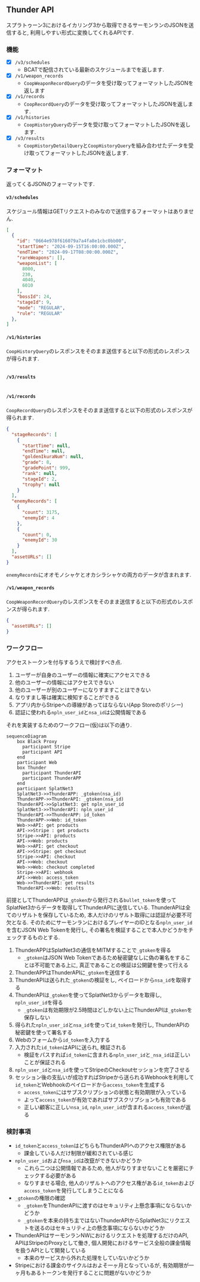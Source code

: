 ## Thunder API

スプラトゥーン3におけるイカリング3から取得できるサーモンランのJSONを送信すると, 利用しやすい形式に変換してくれるAPIです.

### 機能

- [x] `/v3/schedules`
  - BCATで配信されている最新のスケジュールまでを返します.
- [x] `/v1/weapon_records`
  - `CoopWeaponRecordQuery`のデータを受け取ってフォーマットしたJSONを返します
- [x] `/v1/records`
  - `CoopRecordQuery`のデータを受け取ってフォーマットしたJSONを返します.
- [x] `/v1/histories`
  - `CoopHistoryQuery`のデータを受け取ってフォーマットしたJSONを返します.
- [x] `/v3/results`
  - `CoopHistoryDetailQuery`と`CoopHistoryQuery`を組み合わせたデータを受け取ってフォーマットしたJSONを返します.

### フォーマット

返ってくるJSONのフォーマットです.

#### `v3/schedules`

スケジュール情報はGETリクエストのみなので送信するフォーマットはありません.

```json
[
  {
    "id": "0664e978f616079a7a4fa8e1cbc0bb00",
    "startTime": "2024-09-15T16:00:00.000Z",
    "endTime": "2024-09-17T08:00:00.000Z",
    "rareWeapons": [],
    "weaponList": [
      8000,
      230,
      4040,
      6010
    ],
    "bossId": 24,
    "stageId": 9,
    "mode": "REGULAR",
    "rule": "REGULAR"
  },
]
```

#### `/v1/histories`

`CoopHistoryQuery`のレスポンスをそのまま送信すると以下の形式のレスポンスが得られます.

```json
```

#### `/v3/results`

```json
```

#### `/v1/records`

`CoopRecordQuery`のレスポンスをそのまま送信すると以下の形式のレスポンスが得られます.

```json
{
  "stageRecords": [
    {
      "startTime": null,
      "endTime": null,
      "goldenIkuraNum": null,
      "grade": 8,
      "gradePoint": 999,
      "rank": null,
      "stageId": 2,
      "trophy": null
    }
  ],
  "enemyRecords": [
    {
      "count": 3175,
      "enemyId": 4
    },
    {
      "count": 0,
      "enemyId": 30
    }
  ],
  "assetURLs": []
}
```

`enemyRecords`にオオモノシャケとオカシラシャケの両方のデータが含まれます.

#### `/v1/weapon_records`

`CoopWeaponRecordQuery`のレスポンスをそのまま送信すると以下の形式のレスポンスが得られます.

```json
{
  "assetURLs": []
}
```

### ワークフロー

アクセストークンを付与するうえで検討すべき点.

1. ユーザーが自身のユーザーの情報に確実にアクセスできる
2. 他のユーザーの情報にはアクセスできない
3. 他のユーザーが別のユーザーになりすますことはできない
4. なりすまし等は確実に検知することができる
5. アプリ内からStripeへの導線があってはならない(App Storeのポリシー)
6. 認証に使われる`npln_user_id`と`nsa_id`は公開情報である

それを実装するためのワークフロー(仮)は以下の通り.

```mermaid
sequenceDiagram
    box Black Proxy
      participant Stripe
      participant API
    end
    participant Web
    box Thunder
      participant ThunderAPI
      participant ThunderAPP
    end
    participant SplatNet3
    SplatNet3->>ThunderAPP: _gtoken(nsa_id)
    ThunderAPP->>ThunderAPI: _gtoken(nsa_id)
    ThunderAPI->>SplatNet3: get npln_user_id
    SplatNet3->>ThunderAPI: npln_user_id
    ThunderAPI->>ThunderAPP: id_token
    ThunderAPP->>Web: id_token
    Web->>API: get products
    API->>Stripe : get products
    Stripe->>API: products
    API->>Web: products
    Web->>API: get checkout
    API->>Stripe: get checkout
    Stripe->>API: checkout
    API->>Web: checkout
    Web->>Web: checkout completed
    Stripe->>API: webhook
    API->>Web: access_token
    Web->>ThunderAPI: get results
    ThunderAPI->>Web: results
```

前提としてThunderAPPは`_gtoken`から発行される`bullet_token`を使ってSplatNet3からデータを取得してThunderAPIに送信している.
ThunderAPIは全てのリザルトを保存しているため, 本人だけのリザルト取得には認証が必要不可欠となる.
そのためにサーモンランにおけるプレイヤーのIDとなる`npln_user_id`を含むJSON Web Tokenを発行し, その署名を検証することで本人かどうかをチェックするものとする.

1. ThunderAPPはSplatNet3の通信をMITMすることで`_gtoken`を得る
    - `_gtoken`はJSON Web Tokenであるため秘密鍵なしに偽の署名をすることは不可能である上に, 真正であることの検証は公開鍵を使って行える
2. ThunderAPPはThunderAPIに`_gtoken`を送信する
3. ThunderAPIは送られた`_gtoken`の検証をし, ペイロードから`nsa_id`を取得する
4. ThunderAPIは`_gtoken`を使ってSplatNet3からデータを取得し, `npln_user_id`を得る
    - `_gtoken`は有効期限が2.5時間ほどしかない上にThunderAPIは`_gtoken`を保存しない
5. 得られた`npln_user_id`と`nsa_id`を使って`id_token`を発行し, ThunderAPIの秘密鍵を使って署名する
6. Webのフォームから`id_token`を入力する
7. 入力された`id_token`はAPIに送られ, 検証される
    - 検証をパスすれば`id_token`に含まれる`npln_user_id`と`_nsa_id`は正しいことが保証される
8. `npln_user_id`と`nsa_id`を使ってStripeのCheckoutセッションを完了させる
9. セッション後の支払いが成功すればStripeから送られるWebhookを利用して`id_token`とWebhookのペイロードから`access_token`を生成する
    - `access_token`にはサブスクリプションの状態と有効期限が入っている
    - よって`access_token`が有効であればサブスクリプションも有効である
    - 正しい顧客に正しい`nsa_id`, `npln_user_id`が含まれる`access_token`が返る

### 検討事項

- `id_token`と`access_token`はどちらもThunderAPIへのアクセス権限がある
    - 課金している人だけ制限が緩和されている感じ
- `npln_user_id`および`nsa_id`は改竄ができないかどうか
    - これら二つは公開情報であるため, 他人がなりすませないことを厳密にチェックする必要がある
    - なりすませる場合, 他人のリザルトへのアクセス権がある`id_token`および`access_token`を発行してしまうことになる
- `_gtoken`の権限の確認
    - `_gtoken`をThunderAPIに渡すのはセキュリティ上懸念事項にならないかどうか
    - `_gtoken`を本来の持ち主ではないThunderAPIからSplatNet3にリクエストを送るのはセキュリティ上の懸念事項にならないかどうか
- ThunderAPIはサーモンランNWにおけるリクエストを処理するだけのAPI, APIはStripeのProxyとして働き, 個人開発におけるサービス全般の課金情報を扱うAPIとして開発している
    - 本来のサービスから外れた処理をしていないかどうか
- Stripeにおける課金のサイクルはおよそ一ヶ月となっているが, 有効期限が一ヶ月もあるトークンを発行することに問題がないかどうか

